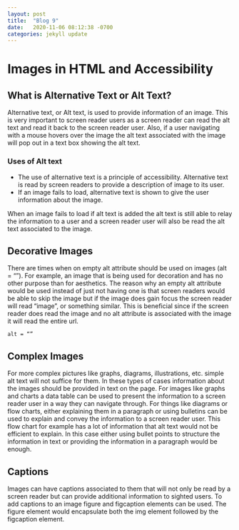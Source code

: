 ```yaml
---
layout: post
title:  "Blog 9"
date:   2020-11-06 08:12:38 -0700
categories: jekyll update
---
```


<h1>Images in HTML and Accessibility</h1>

<h2>What is Alternative Text or Alt Text?</h2>
<p>
Alternative text, or Alt text, is used to provide information of an image. This is very important to screen reader users as a screen reader can read the alt text and read it back to the screen reader user. Also, if a user navigating with a mouse hovers over the image the alt text associated with the image will pop out in a text box showing the alt text.
</p>
<h3>Uses of Alt text</h3>
<ul>
    <li>The use of alternative text is a principle of accessibility. Alternative text is read by screen readers to provide a description of image to its user.</li>
    <li>If an image fails to load, alternative text is shown to give the user information about the image.</li>
</ul>

<p>
When an image fails to load if alt text is added the alt text is still able to relay the information to a user and a screen reader user will also be read the alt text associated to the image.
</p>

<h2>Decorative Images</h2>
<p>
There are times when on empty alt attribute should be used on images (alt = “”). For example, an image that is being used for decoration and has no other purpose than for aesthetics. The reason why an empty alt attribute would be used instead of just not having one is that screen readers would be able to skip the image but if the image does gain focus the screen reader will read “image”, or something similar. This is beneficial since if the screen reader does read the image and no alt attribute is associated with the image it will read the entire url. 
</p>
<code>alt = “”</code>
 
<h2>Complex Images</h2>
<p>
For more complex pictures like graphs, diagrams, illustrations, etc. simple alt text will not suffice for them. In these types of cases information about the images should be provided in text on the page. For images like graphs and charts a data table can be used to present the information to a screen reader user in a way they can navigate through. For things like diagrams or flow charts, either explaining them in a paragraph or using bulletins can be used to explain and convey the information to a screen reader user.
This flow chart for example has a lot of information that alt text would not be efficient to explain. In this case either using bullet points to structure the information in text or providing the information in a paragraph would be enough.
</p>
 
<h2>Captions</h2>
<p>
Images can have captions associated to them that will not only be read by a screen reader but can provide additional information to sighted users. To add captions to an image figure and figcaption elements can be used. The figure element would encapsulate both the img element followed by the figcaption element.
</p>